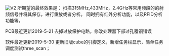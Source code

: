 ![V2](https://github.com/Sch-ray/analysis-tool/tree/master/img/01.jpg)
所期望的最终效果是：
扫描315MHz,433MHz，2.4GHz等常用频段的的射频信号并将其保存，进行重放或者分析。
同时拥有红外分析功能，以及RFID分析功能等。


PCB最近更新2019-5-21
  去掉过放保护电路，修改处理器下部过孔覆铜错误
  
软件最近更新2019-5-30
  更新旧版cube的引脚定义，新增任务栏显示，简单任务调度测试three_scan；
  
